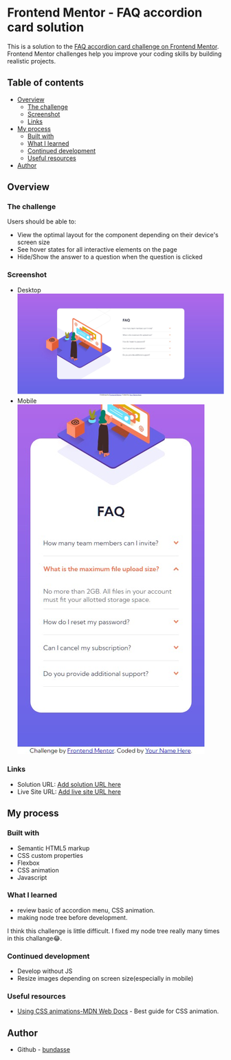 # Frontend Mentor - FAQ accordion card solution

This is a solution to the [FAQ accordion card challenge on Frontend Mentor](https://www.frontendmentor.io/challenges/faq-accordion-card-XlyjD0Oam). Frontend Mentor challenges help you improve your coding skills by building realistic projects. 

## Table of contents

- [Overview](#overview)
  - [The challenge](#the-challenge)
  - [Screenshot](#screenshot)
  - [Links](#links)
- [My process](#my-process)
  - [Built with](#built-with)
  - [What I learned](#what-i-learned)
  - [Continued development](#continued-development)
  - [Useful resources](#useful-resources)
- [Author](#author)

## Overview

### The challenge

Users should be able to:

- View the optimal layout for the component depending on their device's screen size
- See hover states for all interactive elements on the page
- Hide/Show the answer to a question when the question is clicked

### Screenshot
- Desktop
![Desktop](./design/desktop.jpg)
- Mobile
![Mobile](./design/mobile.jpg)

### Links

- Solution URL: [Add solution URL here](https://github.com/bundasse/Frontend-Mentor-Solutions/tree/main/faq-accordion-card-main)
- Live Site URL: [Add live site URL here](https://frontend-mentor-solutions-murex.vercel.app/faq-accordion-card-main/index.html)

## My process

### Built with

- Semantic HTML5 markup
- CSS custom properties
- Flexbox
- CSS animation
- Javascript

### What I learned

- review basic of accordion menu, CSS animation.
- making node tree before development.

I think this challenge is little difficult. I fixed my node tree really many times in this challange😂.


### Continued development

- Develop without JS
- Resize images depending on screen size(especially in mobile)

### Useful resources

- [Using CSS animations-MDN Web Docs](https://developer.mozilla.org/en-US/docs/Web/CSS/CSS_animations/Using_CSS_animations) - Best guide for CSS animation.

## Author

- Github - [bundasse](https://github.com/bundasse)